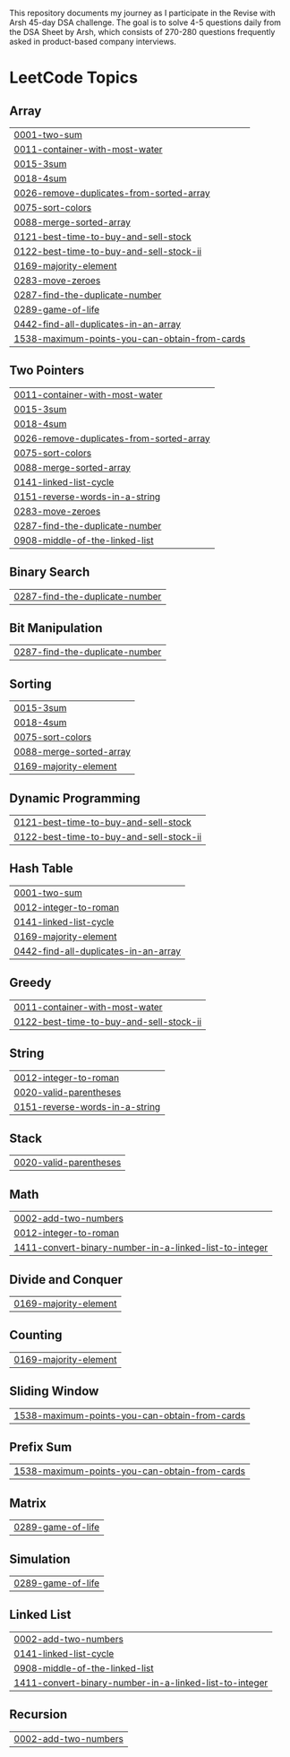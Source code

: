 This repository documents my journey as I participate in the Revise with Arsh 45-day DSA challenge. The goal is to solve 4-5 questions daily from the DSA Sheet by Arsh, which consists of 270-280 questions frequently asked in product-based company interviews.
<!---LeetCode Topics Start-->
# LeetCode Topics
## Array
|  |
| ------- |
| [0001-two-sum](https://github.com/adinathraut/CrackYourPlacement-Challenge/tree/master/0001-two-sum) |
| [0011-container-with-most-water](https://github.com/adinathraut/CrackYourPlacement-Challenge/tree/master/0011-container-with-most-water) |
| [0015-3sum](https://github.com/adinathraut/CrackYourPlacement-Challenge/tree/master/0015-3sum) |
| [0018-4sum](https://github.com/adinathraut/CrackYourPlacement-Challenge/tree/master/0018-4sum) |
| [0026-remove-duplicates-from-sorted-array](https://github.com/adinathraut/CrackYourPlacement-Challenge/tree/master/0026-remove-duplicates-from-sorted-array) |
| [0075-sort-colors](https://github.com/adinathraut/CrackYourPlacement-Challenge/tree/master/0075-sort-colors) |
| [0088-merge-sorted-array](https://github.com/adinathraut/CrackYourPlacement-Challenge/tree/master/0088-merge-sorted-array) |
| [0121-best-time-to-buy-and-sell-stock](https://github.com/adinathraut/CrackYourPlacement-Challenge/tree/master/0121-best-time-to-buy-and-sell-stock) |
| [0122-best-time-to-buy-and-sell-stock-ii](https://github.com/adinathraut/CrackYourPlacement-Challenge/tree/master/0122-best-time-to-buy-and-sell-stock-ii) |
| [0169-majority-element](https://github.com/adinathraut/CrackYourPlacement-Challenge/tree/master/0169-majority-element) |
| [0283-move-zeroes](https://github.com/adinathraut/CrackYourPlacement-Challenge/tree/master/0283-move-zeroes) |
| [0287-find-the-duplicate-number](https://github.com/adinathraut/CrackYourPlacement-Challenge/tree/master/0287-find-the-duplicate-number) |
| [0289-game-of-life](https://github.com/adinathraut/CrackYourPlacement-Challenge/tree/master/0289-game-of-life) |
| [0442-find-all-duplicates-in-an-array](https://github.com/adinathraut/CrackYourPlacement-Challenge/tree/master/0442-find-all-duplicates-in-an-array) |
| [1538-maximum-points-you-can-obtain-from-cards](https://github.com/adinathraut/CrackYourPlacement-Challenge/tree/master/1538-maximum-points-you-can-obtain-from-cards) |
## Two Pointers
|  |
| ------- |
| [0011-container-with-most-water](https://github.com/adinathraut/CrackYourPlacement-Challenge/tree/master/0011-container-with-most-water) |
| [0015-3sum](https://github.com/adinathraut/CrackYourPlacement-Challenge/tree/master/0015-3sum) |
| [0018-4sum](https://github.com/adinathraut/CrackYourPlacement-Challenge/tree/master/0018-4sum) |
| [0026-remove-duplicates-from-sorted-array](https://github.com/adinathraut/CrackYourPlacement-Challenge/tree/master/0026-remove-duplicates-from-sorted-array) |
| [0075-sort-colors](https://github.com/adinathraut/CrackYourPlacement-Challenge/tree/master/0075-sort-colors) |
| [0088-merge-sorted-array](https://github.com/adinathraut/CrackYourPlacement-Challenge/tree/master/0088-merge-sorted-array) |
| [0141-linked-list-cycle](https://github.com/adinathraut/CrackYourPlacement-Challenge/tree/master/0141-linked-list-cycle) |
| [0151-reverse-words-in-a-string](https://github.com/adinathraut/CrackYourPlacement-Challenge/tree/master/0151-reverse-words-in-a-string) |
| [0283-move-zeroes](https://github.com/adinathraut/CrackYourPlacement-Challenge/tree/master/0283-move-zeroes) |
| [0287-find-the-duplicate-number](https://github.com/adinathraut/CrackYourPlacement-Challenge/tree/master/0287-find-the-duplicate-number) |
| [0908-middle-of-the-linked-list](https://github.com/adinathraut/CrackYourPlacement-Challenge/tree/master/0908-middle-of-the-linked-list) |
## Binary Search
|  |
| ------- |
| [0287-find-the-duplicate-number](https://github.com/adinathraut/CrackYourPlacement-Challenge/tree/master/0287-find-the-duplicate-number) |
## Bit Manipulation
|  |
| ------- |
| [0287-find-the-duplicate-number](https://github.com/adinathraut/CrackYourPlacement-Challenge/tree/master/0287-find-the-duplicate-number) |
## Sorting
|  |
| ------- |
| [0015-3sum](https://github.com/adinathraut/CrackYourPlacement-Challenge/tree/master/0015-3sum) |
| [0018-4sum](https://github.com/adinathraut/CrackYourPlacement-Challenge/tree/master/0018-4sum) |
| [0075-sort-colors](https://github.com/adinathraut/CrackYourPlacement-Challenge/tree/master/0075-sort-colors) |
| [0088-merge-sorted-array](https://github.com/adinathraut/CrackYourPlacement-Challenge/tree/master/0088-merge-sorted-array) |
| [0169-majority-element](https://github.com/adinathraut/CrackYourPlacement-Challenge/tree/master/0169-majority-element) |
## Dynamic Programming
|  |
| ------- |
| [0121-best-time-to-buy-and-sell-stock](https://github.com/adinathraut/CrackYourPlacement-Challenge/tree/master/0121-best-time-to-buy-and-sell-stock) |
| [0122-best-time-to-buy-and-sell-stock-ii](https://github.com/adinathraut/CrackYourPlacement-Challenge/tree/master/0122-best-time-to-buy-and-sell-stock-ii) |
## Hash Table
|  |
| ------- |
| [0001-two-sum](https://github.com/adinathraut/CrackYourPlacement-Challenge/tree/master/0001-two-sum) |
| [0012-integer-to-roman](https://github.com/adinathraut/CrackYourPlacement-Challenge/tree/master/0012-integer-to-roman) |
| [0141-linked-list-cycle](https://github.com/adinathraut/CrackYourPlacement-Challenge/tree/master/0141-linked-list-cycle) |
| [0169-majority-element](https://github.com/adinathraut/CrackYourPlacement-Challenge/tree/master/0169-majority-element) |
| [0442-find-all-duplicates-in-an-array](https://github.com/adinathraut/CrackYourPlacement-Challenge/tree/master/0442-find-all-duplicates-in-an-array) |
## Greedy
|  |
| ------- |
| [0011-container-with-most-water](https://github.com/adinathraut/CrackYourPlacement-Challenge/tree/master/0011-container-with-most-water) |
| [0122-best-time-to-buy-and-sell-stock-ii](https://github.com/adinathraut/CrackYourPlacement-Challenge/tree/master/0122-best-time-to-buy-and-sell-stock-ii) |
## String
|  |
| ------- |
| [0012-integer-to-roman](https://github.com/adinathraut/CrackYourPlacement-Challenge/tree/master/0012-integer-to-roman) |
| [0020-valid-parentheses](https://github.com/adinathraut/CrackYourPlacement-Challenge/tree/master/0020-valid-parentheses) |
| [0151-reverse-words-in-a-string](https://github.com/adinathraut/CrackYourPlacement-Challenge/tree/master/0151-reverse-words-in-a-string) |
## Stack
|  |
| ------- |
| [0020-valid-parentheses](https://github.com/adinathraut/CrackYourPlacement-Challenge/tree/master/0020-valid-parentheses) |
## Math
|  |
| ------- |
| [0002-add-two-numbers](https://github.com/adinathraut/CrackYourPlacement-Challenge/tree/master/0002-add-two-numbers) |
| [0012-integer-to-roman](https://github.com/adinathraut/CrackYourPlacement-Challenge/tree/master/0012-integer-to-roman) |
| [1411-convert-binary-number-in-a-linked-list-to-integer](https://github.com/adinathraut/CrackYourPlacement-Challenge/tree/master/1411-convert-binary-number-in-a-linked-list-to-integer) |
## Divide and Conquer
|  |
| ------- |
| [0169-majority-element](https://github.com/adinathraut/CrackYourPlacement-Challenge/tree/master/0169-majority-element) |
## Counting
|  |
| ------- |
| [0169-majority-element](https://github.com/adinathraut/CrackYourPlacement-Challenge/tree/master/0169-majority-element) |
## Sliding Window
|  |
| ------- |
| [1538-maximum-points-you-can-obtain-from-cards](https://github.com/adinathraut/CrackYourPlacement-Challenge/tree/master/1538-maximum-points-you-can-obtain-from-cards) |
## Prefix Sum
|  |
| ------- |
| [1538-maximum-points-you-can-obtain-from-cards](https://github.com/adinathraut/CrackYourPlacement-Challenge/tree/master/1538-maximum-points-you-can-obtain-from-cards) |
## Matrix
|  |
| ------- |
| [0289-game-of-life](https://github.com/adinathraut/CrackYourPlacement-Challenge/tree/master/0289-game-of-life) |
## Simulation
|  |
| ------- |
| [0289-game-of-life](https://github.com/adinathraut/CrackYourPlacement-Challenge/tree/master/0289-game-of-life) |
## Linked List
|  |
| ------- |
| [0002-add-two-numbers](https://github.com/adinathraut/CrackYourPlacement-Challenge/tree/master/0002-add-two-numbers) |
| [0141-linked-list-cycle](https://github.com/adinathraut/CrackYourPlacement-Challenge/tree/master/0141-linked-list-cycle) |
| [0908-middle-of-the-linked-list](https://github.com/adinathraut/CrackYourPlacement-Challenge/tree/master/0908-middle-of-the-linked-list) |
| [1411-convert-binary-number-in-a-linked-list-to-integer](https://github.com/adinathraut/CrackYourPlacement-Challenge/tree/master/1411-convert-binary-number-in-a-linked-list-to-integer) |
## Recursion
|  |
| ------- |
| [0002-add-two-numbers](https://github.com/adinathraut/CrackYourPlacement-Challenge/tree/master/0002-add-two-numbers) |
<!---LeetCode Topics End-->
